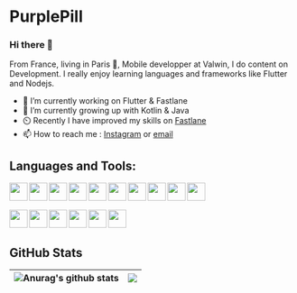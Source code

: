 # PurplePill
### Hi there 👋

From France, living in Paris 🥖, Mobile developper at Valwin, I do content on Development. I really enjoy learning languages and frameworks like Flutter and Nodejs.

- 🔭 I’m currently working on Flutter & Fastlane
- 🌱 I’m currently growing up with Kotlin & Java
- ⏲️ Recently I have improved my skills on [Fastlane](https://fastlane.tools/ "Fastlane")
- 📫 How to reach me : [Instagram](https://www.instagram.com/purplepill_pro/ "@purplepill_pro") or <a href="mailto:purplepills@outlook.fr">email</a>

## Languages and Tools:


<img align="left" width="32" height="32" src="https://cdn.jsdelivr.net/gh/devicons/devicon/icons/flutter/flutter-plain.svg" />

<img align="left" width="32" height="32" src="https://cdn.jsdelivr.net/gh/devicons/devicon@latest/icons/firebase/firebase-original.svg" />

<img align="left"  width="32" height="32" src="https://cdn.jsdelivr.net/gh/devicons/devicon/icons/nodejs/nodejs-plain.svg" />

<img align="left"  width="32" height="32" src="https://cdn.jsdelivr.net/gh/devicons/devicon/icons/php/php-plain.svg" />

<img align="left" width="32" height="32" src="https://cdn.jsdelivr.net/gh/devicons/devicon/icons/react/react-original.svg" />

<img align="left" width="32" height="32" src="https://cdn.jsdelivr.net/gh/devicons/devicon/icons/vuejs/vuejs-original.svg" />

<img align="left" width="32" height="32" src="https://cdn.jsdelivr.net/gh/devicons/devicon/icons/mysql/mysql-original.svg" />

<img align="left"  width="32" height="32" src="https://cdn.jsdelivr.net/gh/devicons/devicon/icons/mongodb/mongodb-plain.svg" />

<img align="left" width="32" height="32" src="https://cdn.jsdelivr.net/gh/devicons/devicon/icons/redis/redis-plain.svg" />

<img align="left" width="32" height="32" src="https://cdn.jsdelivr.net/gh/devicons/devicon/icons/socketio/socketio-original.svg" /><br><br>

<img align="left" width="32" height="32" src="https://cdn.jsdelivr.net/gh/devicons/devicon/icons/webstorm/webstorm-plain.svg" />
<img align="left" width="32" height="32" src="https://cdn.jsdelivr.net/gh/devicons/devicon/icons/phpstorm/phpstorm-plain.svg" />
<img align="left" width="32" height="32" src="https://cdn.jsdelivr.net/gh/devicons/devicon/icons/git/git-original.svg" />
<img align="left" width="32" height="32" src="https://cdn.jsdelivr.net/gh/devicons/devicon/icons/heroku/heroku-plain.svg" />
<img align="left" width="32" height="32" src="https://cdn.jsdelivr.net/gh/devicons/devicon/icons/docker/docker-plain.svg" />
<img align="left" width="32" height="32" src="https://cdn.jsdelivr.net/gh/devicons/devicon/icons/godot/godot-original.svg" />


<br />
<br />


## GitHub Stats

| <img align="center" src="https://github-readme-streak-stats.herokuapp.com/?user=Wadaarik&theme=vue-dark&hide_border=true" alt="Anurag's github stats" /> | <img align="center" src="https://github-readme-stats.vercel.app/api/top-langs/?username=Wadaarik&theme=vue-dark&show_icons=true&hide_border=true&layout=compact" /> |
| ------------- | ------------- |



